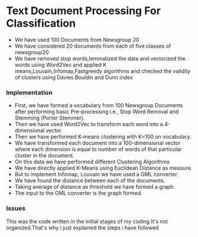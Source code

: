 # Text Document Processing For Classification
* We have used 100 Documents from Newsgroup 20
* We have considered 20 documents from each of five classes of newsgroup20
* We have removed stop words,lemmatized the data and vectorized the words using Word2Vec and applied K means,Louvain,Infomap,Fastgreedy algorithms and checked the validity of clusters using Davies Bouldin and Dunn index
### Implementation
* First, we have formed a vocabulary from 100 Newsgroup Documents after performing basic Pre-processing i.e., Stop Word Removal and Stemming (Porter Stemmer).
* Then we have used Word2Vec to transform each word into a 4-dimensional vector.
* Then we have performed K-means clustering with K=100 on vocabulary.
* We have transformed each document into a 100-dimensional vector where each dimension is equal to number of words of that particular cluster in the document.
* On this data we have performed different Clustering Algorithms
* We have directly applied K-Means using Euclidean Distance as measure.
* But to implement Infomap, Louvain we have used a GML converter.
* We have found the distance between each of the documents.
* Taking average of distance as threshold we have formed a graph.
* The input to the GML converter is the graph formed.

### Issues

This was the code written in the initial stages of my coding.It's not organized.That's why i just explained the steps i have followed
